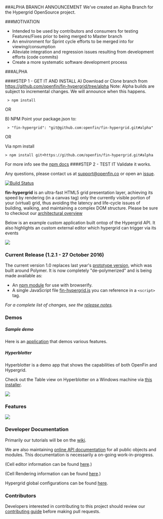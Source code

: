 ##ALPHA BRANCH ANNOUNCEMENT
We've created an Alpha Branch for the Hypergrid OpenSource project. 

###MOTIVATION
   * Intended to be used by contributors and consumers for testing Features/Fixes prior to being merged to Master branch
   * An environment for Sprint cycle efforts to be merged into for viewing/consumption
   * Alleviate integration and regression issues resulting from development efforts (code commits)
   * Create a more systematic software development process

###ALPHA 

####STEP 1 - GET IT AND INSTALL
A) Download or Clone branch from https://github.com/openfin/fin-hypergrid/tree/alpha
         Note: Alpha builds are subject to incremental changes. We will announce when this happens.

     > npm install       

  OR
      
B) NPM
 Point your package.json to:

     > "fin-hypergrid": "git@github.com:openfin/fin-hypergrid.git#alpha"

  OR
     
 Via npm install
   
    > npm install git+https://github.com/openfin/fin-hypergrid.git#alpha

For more info see the [npm docs](https://docs.npmjs.com/files/package.json#git-urls-as-dependencies)
####STEP 2 - TEST IT
        Validate it works.

Any questions, please contact us at support@openfin.co or open an [issue](https://github.com/openfin/fin-hypergrid/issues).


[![Build Status](https://travis-ci.org/openfin/fin-hypergrid.svg?branch=develop)](https://travis-ci.org/openfin/fin-hypergrid)

**fin-hypergrid** is an ultra-fast HTML5 grid presentation layer, achieving its speed by rendering (in a canvas tag) only the currently visible portion of your (virtual) grid, thus avoiding the latency and life-cycle issues of building, walking, and maintaining a complex DOM structure. Please be sure to checkout our [architectural overview](https://github.com/openfin/fin-hypergrid/blob/master/OVERVIEW.md) 

Below is an example custom application built ontop of the Hypergrid API. It also highlights an custom external editor which hypergrid can trigger via its events

<img src="images/README/gridshot04.gif">

### Current Release (1.2.1 - 27 October 2016)

The current version 1.0 replaces last year's [prototype version](https://github.com/openfin/fin-hypergrid/tree/polymer-prototype), which was built around Polymer. It is now completely "de-polymerized" and is being made available as:
* An [npm module](https://www.npmjs.com/package/fin-hypergrid) for use with browserify.
* A single JavaScript file [fin-hypergrid.js](https://openfin.github.io/fin-hypergrid/build/fin-hypergrid.js) you can reference in a `<script>` tag.

_For a complete list of changes, see the [release notes](https://github.com/openfin/fin-hypergrid/releases)._

### Demos

##### Sample demo

Here is an [application](http://openfin.github.io/fin-hypergrid/) that demos various features.
   
##### Hyperblotter

Hyperblotter is a demo app that shows the capabilities of both OpenFin and Hypergrid.

Check out the Table view on Hyperblotter on a Windows machine via [this installer](https://dl.openfin.co/services/download?fileName=Hyperblotter&config=http://cdn.openfin.co/demos/hyperblotter/app.json).

![](https://github.com/openfin/fin-hypergrid/blob/master/images/README/Hyperblotter%20Tabled%20Reduced%20Rows.png)

### Features

![](https://github.com/openfin/fin-hypergrid/blob/master/images/README/Hypergrid%20Features.png)

### Developer Documentation

Primarily our tutorials will be on the [wiki](https://github.com/openfin/fin-hypergrid/wiki). 

We are also maintaining [online API documentation](http://openfin.github.io/fin-hypergrid/doc/Hypergrid.html) for all public objects and modules. This documentation is necessarily a on-going work-in-progress.

(Cell editor information can be found [here](http://openfin.github.io/fin-hypergrid/doc/tutorial-cell-editors.html).)

(Cell Rendering information can be found [here](http://openfin.github.io/fin-hypergrid/doc/tutorial-cell-renderer.html).)

Hypergrid global configurations can be found [here](http://openfin.github.io/fin-hypergrid/doc/module-defaults.html). 

### Contributors

Developers interested in contributing to this project should review our [contributing guide](CONTRIBUTING.md) before making pull requests.
